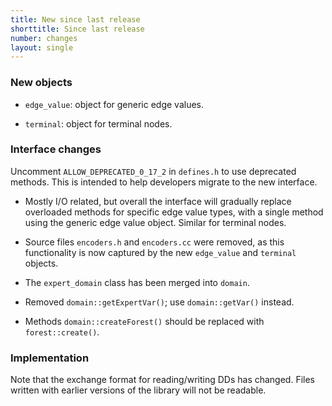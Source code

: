 ```yaml
---
title: New since last release
shorttitle: Since last release
number: changes
layout: single
---
```


### New objects

* ```edge_value```: object for generic edge values.

* ```terminal```: object for terminal nodes.

### Interface changes

Uncomment ```ALLOW_DEPRECATED_0_17_2``` in ```defines.h```
to use deprecated methods.
This is intended to help developers migrate to the new interface.

*   Mostly I/O related, but overall the interface will gradually replace
    overloaded methods for specific edge value types, with a single method
    using the generic edge value object.
    Similar for terminal nodes.

*   Source files ```encoders.h``` and ```encoders.cc``` were removed,
    as this functionality is now captured by the new ```edge_value```
    and ```terminal``` objects.

*   The ```expert_domain``` class has been merged into ```domain```.

*   Removed ```domain::getExpertVar()```; use ```domain::getVar()``` instead.

*   Methods ```domain::createForest()``` should be replaced with
    ```forest::create()```.

### Implementation

Note that the exchange format for reading/writing DDs has changed.
Files written with earlier versions of the library will not be readable.


